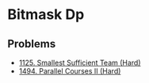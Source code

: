 # Bitmask Dp

## Problems

* [1125. Smallest Sufficient Team \(Hard\)](https://leetcode.com/problems/smallest-sufficient-team/)
* [1494. Parallel Courses II \(Hard\)](https://leetcode.com/problems/parallel-courses-ii/)

